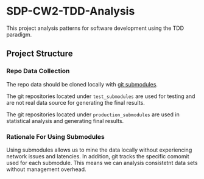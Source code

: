 # SDP-CW2-TDD-Analysis

This project analysis patterns for software development using the TDD paradigm. 

## Project Structure 

### Repo Data Collection 

The repo data should be cloned locally with [git submodules](https://git-scm.com/book/en/v2/Git-Tools-Submodules).

The git repositories located under `test_submodules` are used for testing and are not real data source for generating the final results. 

The git repositories located under `production_submodules` are used in statistical analysis and generating final results. 

### Rationale For Using Submodules

Using submodules allows us to mine the data locally without experiencing network issues and latencies. In addition, git tracks the specific comomit used for each submodule. This means we can analysis consistetnt data sets without management overhead. 

